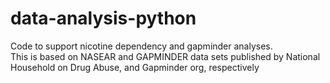 # data-analysis-python

Code to support  nicotine dependency and gapminder analyses.  
This is based on NASEAR  and GAPMINDER data sets published by National Household on Drug Abuse, and  Gapminder org, respectively 
